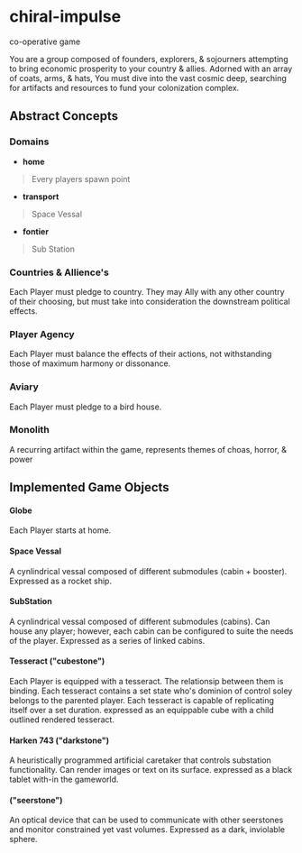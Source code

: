 # chiral-impulse
co-operative game

  You are a group composed of founders, explorers, & sojourners attempting to bring economic prosperity to your country & allies. Adorned with an array of coats, arms, & hats, You must dive into the vast cosmic deep, searching for artifacts and resources to fund your colonization complex. 

## Abstract Concepts
### Domains
- **home**
> Every players spawn point
- **transport**
> Space Vessal
- **fontier**
> Sub Station

### Countries & Allience's
  Each Player must pledge to country. They may Ally with any other country of their choosing, but must take into consideration the downstream political effects. 

### Player Agency
  Each Player must balance the effects of their actions, not withstanding those of maximum harmony or dissonance. 

### Aviary
  Each Player must pledge to a bird house. 

### Monolith 
  A recurring artifact within the game, represents themes of choas, horror, & power

## Implemented Game Objects 
#### Globe
  Each Player starts at home. 
#### Space Vessal
  A cynlindrical vessal composed of different submodules (cabin + booster). Expressed as a rocket ship.
#### SubStation
  A cynlindrical vessal composed of different submodules (cabins). Can house any player; however, each cabin can be configured to suite the needs of the player. Expressed as a series of linked cabins.
  
#### Tesseract ("cubestone")
  Each Player is equipped with a tesseract. The relationsip between them is binding.
  Each tesseract contains a set state who's dominion of control soley belongs to the parented player. 
  Each tesseract is capable of replicating itself over a set duration. 
  expressed as an equippable cube with a child outlined rendered tesseract. 
#### Harken 743 ("darkstone")
  A heuristically programmed artificial caretaker that controls substation functionality. Can render images or text on its surface. expressed as a black tablet with-in the gameworld.
#### ("seerstone")
  An optical device that can be used to communicate with other seerstones and monitor constrained yet vast volumes. Expressed as a dark, inviolable sphere. 







